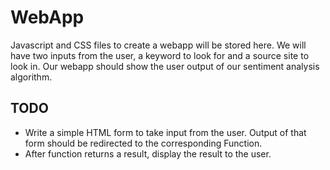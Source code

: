 # WebApp

Javascript and CSS files to create a webapp will be stored here. We will have two inputs from the user, a keyword to look for and a source site to look in. Our webapp should show the user output of our sentiment analysis algorithm.

## TODO

- Write a simple HTML form to take input from the user. Output of that form should be redirected to the corresponding Function.
- After function returns a result, display the result to the user.